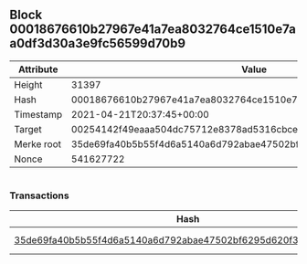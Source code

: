 ## Block 00018676610b27967e41a7ea8032764ce1510e7aa0df3d30a3e9fc56599d70b9

Attribute | Value
--- | ---
Height | 31397
Hash | 00018676610b27967e41a7ea8032764ce1510e7aa0df3d30a3e9fc56599d70b9
Timestamp | 2021-04-21T20:37:45+00:00
Target | 00254142f49eaaa504dc75712e8378ad5316cbcead634704b3734b6271167cc4
Merke root | 35de69fa40b5b55f4d6a5140a6d792abae47502bf6295d620f3fe8f452ffaab5
Nonce | 541627722

```

```

### Transactions

Hash | Amount
--- | ---
[35de69fa40b5b55f4d6a5140a6d792abae47502bf6295d620f3fe8f452ffaab5](35de69fa40b5b55f4d6a5140a6d792abae47502bf6295d620f3fe8f452ffaab5.md) | 10.00000000 SKEPTI 
